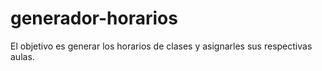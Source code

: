 generador-horarios
==================

El objetivo es generar los horarios de clases y asignarles sus respectivas aulas.
